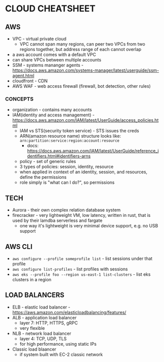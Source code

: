 # CLOUD CHEATSHEET

## AWS
- VPC - virtual private cloud
    - VPC cannot span many regions, can peer two VPCs from two regions together, but address range of each cannot overlap
- a aws account comes with a default VPC
- can share VPCs between multiple accounts
- SSM - systems mananger agents - https://docs.aws.amazon.com/systems-manager/latest/userguide/ssm-agent.html
- cloudfront - CDN
- AWS WAF - web access firewall (firewall, bot detection, other rules)
### CONCEPTS
- organization - contains many accounts
- IAM(identity and access management) - https://docs.aws.amazon.com/IAM/latest/UserGuide/access_policies.html
    - IAM vs STS(security token service) - STS issues the creds
    - ARN(amazon resource name) structure looks like: `arn:partition:service:region:account:resource`
        - docs: https://docs.aws.amazon.com/IAM/latest/UserGuide/reference_identifiers.html#identifiers-arns
    - policy - set of generic rules
    - 3 types of policies: session, identity, resource
    - when applied in context of an identity, session, and resources, define the permissions
    - role simply is "what can I do?", so permissions

## TECH
- Aurora - their own complex relation database system
- firecracker - very lightweight VM, low latency, written in rust, that is used by their lamdba serverless and fargate
    - one way it's lightweight is very minimal device support, e.g. no USB support

## AWS CLI
- `aws configure --profile someprofile list`  - list sessions under that profile
- `aws configure list-profiles`  - list profiles with sessions
- `aws eks --profile foo --region us-east-1 list-clusters` - list eks clusters in a region

## LOAD BALANCERS
- ELB - elastic load balancer - https://aws.amazon.com/elasticloadbalancing/features/
- ALB - application load balancer
    - layer 7: HTTP, HTTPS, gRPC
    - very flexible
- NLB - network load balancer
    - layer 4: TCP, UDP, TLS
    - for high performance, using static IPs
- Classic load blaancer
    - if system built with EC-2 classic network
